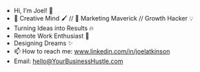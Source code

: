 -  Hi, I’m Joel! 👋
- 🎨 Creative Mind 🖌️ // 🚀 Marketing Maverick // Growth Hacker 💡
- Turning Ideas into Results 🔥
- Remote Work Enthusiast 💼
- Designing Dreams ✨
- 📫 How to reach me: www.linkedin.com/in/joelatkinson
- Email: hello@YourBusinessHustle.com
